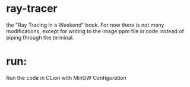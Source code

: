 # ray-tracer
the "Ray Tracing in a Weekend" book. For now there is not many modifications,
except for writing to the image.ppm file in code
instead of piping through the terminal.

# run:
Run the code in CLion with MinGW Configuration
